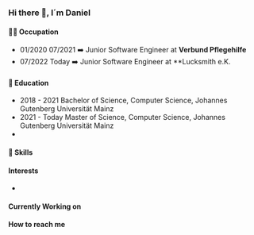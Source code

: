### Hi there 👋, I´m Daniel

#### :technologist:	Occupation
- 01/2020  07/2021 :arrow_right:	 Junior Software Engineer at **Verbund Pflegehilfe** 
- 07/2022  Today :arrow_right:	 Junior Software Engineer at **Lucksmith e.K.
#### 🔭 Education
- 2018 - 2021 Bachelor of Science, Computer Science, Johannes Gutenberg Universität Mainz
- 2021 - Today Master of Science, Computer Science, Johannes Gutenberg Universität Mainz
-
#### 🌱 Skills

#### Interests
- 
#### Currently Working on

#### How to reach me
<!--
**DnlPinguin/DnlPinguin** is a ✨ _special_ ✨ repository because its `README.md` (this file) appears on your GitHub profile.

Here are some ideas to get you started:

- 🔭 I’m currently working on ...
- 🌱 I’m currently learning ...
